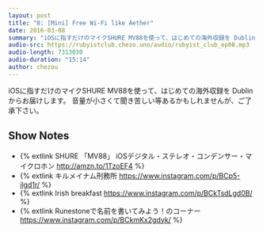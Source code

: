 ```yaml
---
layout: post
title: "8: [Mini] Free Wi-Fi like Aether"
date: 2016-03-08
summary: "iOSに指すだけのマイクSHURE MV88を使って、はじめての海外収録を Dublin からお届けします"
audio-src: https://rubyistclub.chezo.uno/audio/rubyist_club_ep08.mp3
audio-length: 7313030
audio-duration: "15:14"
author: chezou
---
```


iOSに指すだけのマイクSHURE MV88を使って、はじめての海外収録を Dublin からお届けします。
音量が小さくて聞き苦しい等あるかもしれませんが、ご了承下さい。

## Show Notes

- {% extlink SHURE 「MV88」 iOSデジタル・ステレオ・コンデンサー・マイクロホン http://amzn.to/1TzoEF4 %}
- {% extlink キルメイナム刑務所 https://www.instagram.com/p/BCp5-ilgd1r/ %}
- {% extlink Irish breakfast https://www.instagram.com/p/BCkTsdLgd0B/ %}
- {% extlink Runestoneで名前を書いてみよう！のコーナー https://www.instagram.com/p/BCkmKx2gdyk/ %}
